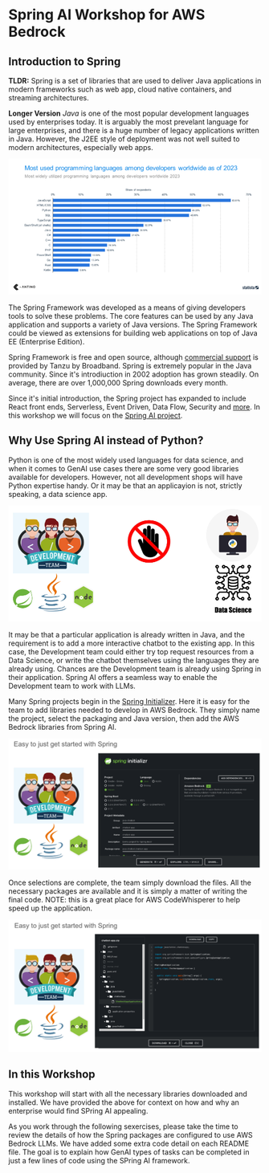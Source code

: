 # Spring AI Workshop for AWS Bedrock

## Introduction to Spring
**TLDR:** Spring is a set of libraries that are used to deliver Java applications in modern frameworks such as web app, cloud native containers, and streaming architectures.

**Longer Version**
_Java_ is one of the most popular development languages used by enterprises today.  It is arguably the most prevelant language for large enterprises, and there is a huge number of legacy applications written in Java.  However, the J2EE style of deployment was not well suited to modern architectures, especially web apps.  

<img src="./src/main/resources/images/popular-programming-languages.png" alt="drawing" style="width:600px;"/>

The Spring Framework was developed as a means of giving developers tools to solve these problems.  The core features can be used by any Java application and supports a variety of Java versions.  The Spring Framework could be viewed as extensions for building web applications on top of Java EE (Enterprise Edition). 

Spring Framework is free and open source, although [commercial support](https://tanzu.vmware.com/spring-runtime) is provided by Tanzu by Broadband.  Spring is extremely popular in the Java community. Since it's introdiuction in 2002 adoption has grown steadily.  On average, there are over 1,000,000 Spring downloads every month.

Since it's initial introduction,  the Spring project has expanded to include React front ends, Serverless, Event Driven, Data Flow, Security and [more](https://spring.io/projects).  In this workshop we will focus on the [Spring AI project](https://spring.io/projects/spring-ai).

## Why Use Spring AI instead of Python?
Python is one of the most widely used languages for data science, and when it comes to GenAI use cases there are some very good libraries available for developers.  However, not all development shops will have Python expertise handy.  Or it may be that an applicayion is not, strictly speaking, a data science app.  

![alt text](./src/main/resources/images/dev-team-no-python.png "App team does java; data science does python")

It may be that a particular application is already written in Java, and the requirement is to add a more interactive chatbot to the existing app.  In this case, the Development team could either try top request resources from a Data Science, or write the chatbot themselves using the languages they are already using.   Chances are the Development team is already using Spring in their application.  Spring AI offers a seamless way to enable the Development team to work with LLMs.

Many Spring projects begin in the [Spring Initializer](https://start.spring.io/).   Here it is easy for the team to add libraries needed to develop in AWS Bedrock.  They simply name the project, select the packaging and Java version, then add the AWS Bedrock libraries from Spring AI.

![alt text](./src/main/resources/images/get-started-with-spring.png "Go to https://start.spring.io")

Once selections are complete, the team simply download the files.  All the necessary packages are available and it is simply a matter of writing the final code.  NOTE: this is a great place for AWS CodeWhisperer to help speed up the application.

![alt text](./src/main/resources/images/spring-chatbot-library.png "Spring AI prvides the packages and scaffolding to get started")

<!-- ![alt text](./src/main/resources/images/spring-chatbot-code2.png "Spring AI prvides the packages and scaffolding to get started")

![alt text](./src/main/resources/images/spring-chatbot-code-only.png "Spring AI prvides the packages and scaffolding to get started")

<img src="./src/main/resources/images/spring-chatbot-code2.png" alt="drawing" style="width:600px;"/>

<img src="./src/main/resources/images/spring-chatbot-code-only.png" alt="drawing" style="width:600px;"/> -->

## In this Workshop
This workshop will start with all the necessary libraries downloaded and installed.  We have provided the above for context on how and why an enterprise would find SPring AI appealing.  

As you work through the following sexercises, please take the time to review the details of how the Spring packages are configured to use AWS Bedrock LLMs.  We have added some extra code detail on each README file.  The goal is to explain how GenAI types of tasks can be completed in just a few lines of code using the SPring AI framework.